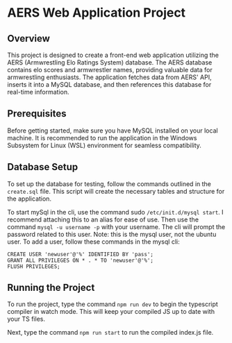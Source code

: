 # AERS Web Application Project

## Overview

This project is designed to create a front-end web application utilizing the AERS (Armwrestling Elo Ratings System) database. The AERS database contains elo scores and armwrestler names, providing valuable data for armwrestling enthusiasts. The application fetches data from AERS' API, inserts it into a MySQL database, and then references this database for real-time information.

## Prerequisites

Before getting started, make sure you have MySQL installed on your local machine. It is recommended to run the application in the Windows Subsystem for Linux (WSL) environment for seamless compatibility.


## Database Setup

To set up the database for testing, follow the commands outlined in the `create.sql` file. This script will create the necessary tables and structure for the application.

To start mySql in the cli, use the command sudo ```/etc/init.d/mysql start```. I recommend attaching this to an alias for ease of use.
Then use the command ```mysql -u username -p``` with your username. The cli will prompt the password related to this user.
Note: this is the mysql user, not the ubuntu user. 
To add a user, follow these commands in the mysql cli: 
```
CREATE USER 'newuser'@'%' IDENTIFIED BY 'pass';
GRANT ALL PRIVILEGES ON * . * TO 'newuser'@'%';
FLUSH PRIVILEGES;
```

## Running the Project

To run the project, type the command ```npm run dev``` to begin the typescript compiler in watch mode. 
This will keep your compiled JS up to date with your TS files. 

Next, type the command ```npm run start``` to run the compiled index.js file.